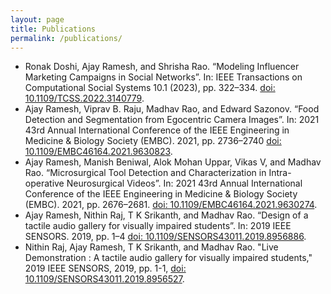 ```yaml
---
layout: page
title: Publications
permalink: /publications/
---
```

* Ronak Doshi, Ajay Ramesh, and Shrisha Rao. “Modeling Influencer Marketing Campaigns in Social
Networks”. In: IEEE Transactions on Computational Social Systems 10.1 (2023), pp. 322–334. <a href = "https://ieeexplore.ieee.org/document/9689053">doi: 10.1109/TCSS.2022.3140779</a>.
* Ajay Ramesh, Viprav B. Raju, Madhav Rao, and Edward Sazonov. “Food Detection and Segmentation from Egocentric Camera Images”. In: 2021 43rd Annual International Conference of the IEEE Engineering in Medicine & Biology Society (EMBC). 2021, pp. 2736–2740 <a href = "https://ieeexplore.ieee.org/document/9630823"> doi: 10.1109/EMBC46164.2021.9630823</a>.
* Ajay Ramesh, Manish Beniwal, Alok Mohan Uppar, Vikas V, and Madhav Rao. “Microsurgical Tool Detection and Characterization in Intra-operative Neurosurgical Videos”. In: 2021 43rd Annual International Conference of the IEEE Engineering in Medicine & Biology Society (EMBC). 2021, pp. 2676–2681. <a href = "https://ieeexplore.ieee.org/document/9630274"> doi: 10.1109/EMBC46164.2021.9630274</a>.
* Ajay Ramesh, Nithin Raj, T K Srikanth, and Madhav Rao. “Design of a tactile audio gallery for visually
impaired students”. In: 2019 IEEE SENSORS. 2019, pp. 1–4 <a href="https://ieeexplore.ieee.org/document/8956886">doi: 10.1109/SENSORS43011.2019.8956886</a>.
* Nithin Raj, Ajay Ramesh, T K Srikanth, and Madhav Rao. "Live Demonstration : A tactile audio gallery for visually impaired students," 2019 IEEE SENSORS, 2019, pp. 1-1, <a href="https://ieeexplore.ieee.org/document/8956527">doi: 10.1109/SENSORS43011.2019.8956527</a>.
